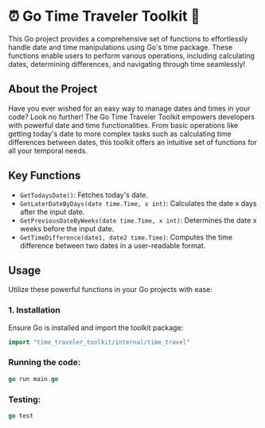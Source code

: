 # ⏰ Go Time Traveler Toolkit 📆

This Go project provides a comprehensive set of functions to effortlessly handle date and time manipulations using Go's time package. These functions enable users to perform various operations, including calculating dates, determining differences, and navigating through time seamlessly!

## About the Project

Have you ever wished for an easy way to manage dates and times in your code? Look no further! The Go Time Traveler Toolkit empowers developers with powerful date and time functionalities. From basic operations like getting today's date to more complex tasks such as calculating time differences between dates, this toolkit offers an intuitive set of functions for all your temporal needs.

## Key Functions

- `GetTodaysDate()`: Fetches today's date.
- `GetLaterDateByDays(date time.Time, x int)`: Calculates the date x days after the input date.
- `GetPreviousDateByWeeks(date time.Time, x int)`: Determines the date x weeks before the input date.
- `GetTimeDifference(date1, date2 time.Time)`: Computes the time difference between two dates in a user-readable format.

## Usage

Utilize these powerful functions in your Go projects with ease:

### 1. Installation

Ensure Go is installed and import the toolkit package:

```go
import "time_traveler_toolkit/internal/time_travel"
```

### Running the code:

```go
go run main.go

```

### Testing:

```go
go test
```

